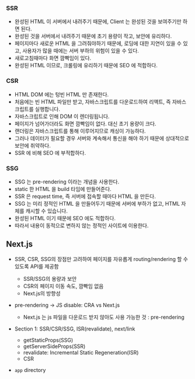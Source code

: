 ### SSR

- 완성된 HTML 이 서버에서 내려주기 때문에, Client 는 완성된 것을 보여주기만 하면 된다.
- 완성된 것을 서버에서 내려주기 때문에 초기 용량이 작고, 보안에 유리하다.
- 페이지마다 새로운 HTML 을 그려줘야하기 때문에, 로딩에 대한 지연이 있을 수 있고, 사용자가 많을 때에는 서버 부하의 위험이 있을 수 있다.
- 새로고침때마다 화면 깜빡임이 있다.
- 완성된 HTML 이므로, 크롤링에 유리하기 때문에 SEO 에 적합하다.

### CSR

- HTML DOM 에는 텅빈 HTML 만 존재한다.
- 처음에는 빈 HTML 파일만 받고, 자바스크립트를 다운로드하여 리액트, 즉 자바스크립트를 실행합니다.
- 자바스크립트로 인해 DOM 이 렌더링됩니다.
- 페이지가 넘어가더라도 화면 깜빡임이 없다. 대신 초기 용량이 크다.
- 랜더링은 자바스크립트를 통해 이루어지므로 캐싱이 가능하다.
- 그러나 데이터가 필요할 경우 서버와 계속해서 통신을 해야 하기 때문에 상대적으로 보안에 취약하다.
- SSR 에 비해 SEO 에 부적합하다.

### SSG

- SSG 는 pre-rendering 이라는 개념을 사용한다.
- static 한 HTML 을 build 타임에 만들어준다.
- SSR 은 request time, 즉 서버에 접속할 때마다 HTML 을 만든다.
- SSG 는 미리 정적인 HTML 을 만들어두기 때문에 서버에 부하가 없고, HTML 자체를 캐시할 수 있습니다.
- 완성된 HTML 이기 때문에 SEO 에도 적합하다.
- 따라서 내용이 동적으로 변하지 않는 정적인 사이트에 이용한다.

## Next.js

- SSR, CSR, SSG의 장점만 고려하여 페이지를 자유롭게 routing/rendering 할 수 있도록 API를 제공함
    - SSR/SSG의 용량과 보안
    - CSR의 페이지 이동 속도, 깜빡임 없음
    - Next.js의 방향성

- pre-rendering -> JS disable: CRA vs Next.js
    - Next.js 는 js 파일을 다운로드 받지 않아도 사용 가능한 것 : pre-rendering

- Section 1: SSR/CSR/SSG, ISR(revalidate), next/link
    - getStaticProps(SSG)
    - getServerSideProps(SSR)
    - revalidate: Incremental Static Regeneration(ISR)
    - CSR

- `app` directory